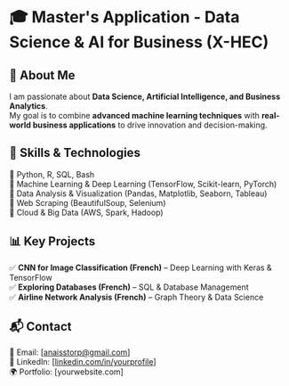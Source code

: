 # 🎓 Master's Application - Data Science & AI for Business (X-HEC)

## 📌 About Me  
I am passionate about **Data Science, Artificial Intelligence, and Business Analytics**.  
My goal is to combine **advanced machine learning techniques** with **real-world business applications** to drive innovation and decision-making.  

## 🚀 Skills & Technologies
🔹 Python, R, SQL, Bash  
🔹 Machine Learning & Deep Learning (TensorFlow, Scikit-learn, PyTorch)  
🔹 Data Analysis & Visualization (Pandas, Matplotlib, Seaborn, Tableau)  
🔹 Web Scraping (BeautifulSoup, Selenium)  
🔹 Cloud & Big Data (AWS, Spark, Hadoop)  

## 📊 Key Projects
✅ **CNN for Image Classification (French)** – Deep Learning with Keras & TensorFlow  
✅ **Exploring Databases (French)** – SQL & Database Management  
✅ **Airline Network Analysis (French)** – Graph Theory & Data Science  

## 📬 Contact  
📧 Email: [anaisstorp@gmail.com]  
🔗 LinkedIn: [[linkedin.com/in/yourprofile](https://www.linkedin.com/in/anais-storp-711aa922b/)]  
🌍 Portfolio: [yourwebsite.com]  
